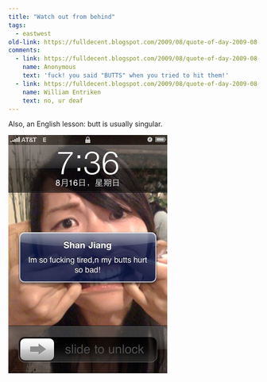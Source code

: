 ```yaml
---
title: "Watch out from behind"
tags: 
  - eastwest	
old-link: https://fulldecent.blogspot.com/2009/08/quote-of-day-2009-08-16.html
comments:
  - link: https://fulldecent.blogspot.com/2009/08/quote-of-day-2009-08-16.html#comment-4817844987086397814
    name: Anonymous
    text: 'fuck! you said "BUTTS" when you tried to hit them!'
  - link: https://fulldecent.blogspot.com/2009/08/quote-of-day-2009-08-16.html#comment-6001257420218442076
    name: William Entriken
    text: no, ur deaf
---
```


Also, an English lesson: butt is usually singular.

![Butts](assets/images/2009-08-16-watch-out-from-behind.jpg)